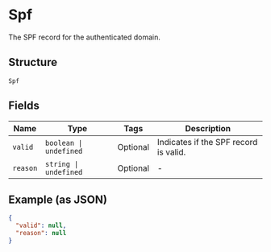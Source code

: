 
# Spf

The SPF record for the authenticated domain.

## Structure

`Spf`

## Fields

| Name | Type | Tags | Description |
|  --- | --- | --- | --- |
| `valid` | `boolean \| undefined` | Optional | Indicates if the SPF record is valid. |
| `reason` | `string \| undefined` | Optional | - |

## Example (as JSON)

```json
{
  "valid": null,
  "reason": null
}
```

